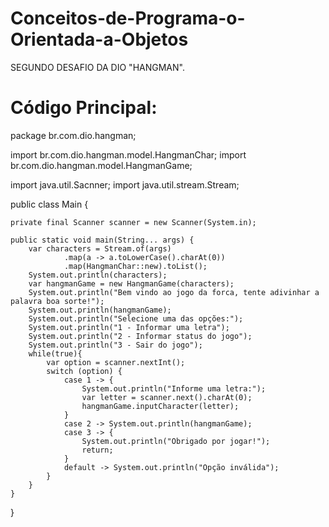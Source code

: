 # Conceitos-de-Programa-o-Orientada-a-Objetos
SEGUNDO DESAFIO DA DIO "HANGMAN".

# Código Principal:

package br.com.dio.hangman;

import br.com.dio.hangman.model.HangmanChar;
import br.com.dio.hangman.model.HangmanGame;

import java.util.Sacnner;
import java.util.stream.Stream;

public class Main {

    private final Scanner scanner = new Scanner(System.in);
    
    public static void main(String... args) {
        var characters = Stream.of(args)
                .map(a -> a.toLowerCase().charAt(0))
                .map(HangmanChar::new).toList();
        System.out.println(characters);
        var hangmanGame = new HangmanGame(characters);
        System.out.println("Bem vindo ao jogo da forca, tente adivinhar a palavra boa sorte!");
        System.out.println(hangmanGame); 
        System.out.println("Selecione uma das opções:");
        System.out.println("1 - Informar uma letra");
        System.out.println("2 - Informar status do jogo");
        System.out.println("3 - Sair do jogo");
        while(true){
            var option = scanner.nextInt();
            switch (option) {
                case 1 -> {
                    System.out.println("Informe uma letra:");
                    var letter = scanner.next().charAt(0);
                    hangmanGame.inputCharacter(letter);
                }
                case 2 -> System.out.println(hangmanGame);
                case 3 -> {
                    System.out.println("Obrigado por jogar!");
                    return;
                }
                default -> System.out.println("Opção inválida");
            }
        }
    }

}
